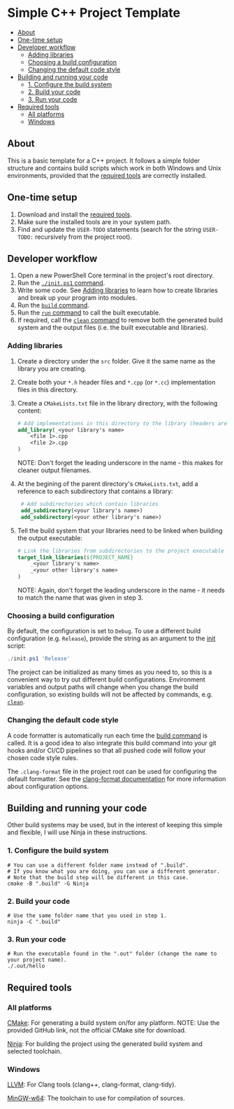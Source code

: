 # Simple C++ Project Template

- [About](#about)
- [One-time setup](#one-time-setup)
- [Developer workflow](#developer-workflow)
  - [Adding libraries](#adding-libraries)
  - [Choosing a build configuration](#choosing-a-build-configuration)
  - [Changing the default code style](#changing-the-default-code-style)
- [Building and running your code](#building-and-running-your-code)
  - [1. Configure the build system](#1-configure-the-build-system)
  - [2. Build your code](#2-build-your-code)
  - [3. Run your code](#3-run-your-code)
- [Required tools](#required-tools)
  - [All platforms](#all-platforms)
  - [Windows](#windows)

## About

This is a basic template for a C++ project.  It follows a simple folder structure and contains
build scripts which work in both Windows and Unix environments, provided that the
[required tools](#required-tools) are correctly installed.

## One-time setup

1. Download and install the [required tools](#Required-tools).
2. Make sure the installed tools are in your system path.
3. Find and update the `USER-TODO` statements (search for the string `USER-TODO:` recursively from the project root).

## Developer workflow

1. Open a new PowerShell Core terminal in the project's root directory.
2. Run the [`./init.ps1` command](#initps1).
3. Write some code.  See [Adding libraries](#adding-libraries) to learn how to create libraries and
   break up your program into modules.
4. Run the [`build` command](#build).
5. Run the [`run` command](#run) to call the built executable.
6. If required, call the [`clean` command](#clean) to remove both the generated build system and the
   output files (i.e. the built executable and libraries).

### Adding libraries

1. Create a directory under the `src` folder.  Give it the same name as the library you are creating.
2. Create both your `*.h` header files and `*.cpp` (or `*.cc`) implementation files in this directory.
3. Create a `CMakeLists.txt` file in the library directory, with the following content:

    ```cmake
    # Add implementations in this directory to the library (headers are automatically detected).
    add_library(_<your library's name>
        <file 1>.cpp
        <file 2>.cpp
    )
    ```

    NOTE: Don't forget the leading underscore in the name - this makes for cleaner output filenames.

4. At the begining of the parent directory's `CMakeLists.txt`, add a reference to each subdirectory
   that contains a library:

   ```cmake
    # Add subdirectories which contain libraries
    add_subdirectory(<your library's name>)
    add_subdirectory(<your other library's name>)
   ```

5. Tell the build system that your libraries need to be linked when building the output executable:

    ```cmake
    # Link the libraries from subdirectories to the project executable
    target_link_libraries(${PROJECT_NAME}
        _<your library's name>
        _<your other library's name>
    )
    ```

    NOTE: Again, don't forget the leading underscore in the name - it needs to match the name that
    was given in step 3.

### Choosing a build configuration

By default, the configuration is set to `Debug`.  To use a different build configuration
(e.g. `Release`), provide the string as an argument to the [init](#initps1) script:

```powershell
./init.ps1 'Release'
```

The project can be initialized as many times as you need to, so this is a convenient way to try out
different build configurations.
Environment variables and output paths will change when you change the build configuration, so existing
builds will not be affected by commands, e.g. [`clean`](#clean).

### Changing the default code style

A code formatter is automatically run each time the [build command](#build) is called.  It is a
good idea to also integrate this build command into your git hooks and/or CI/CD pipelines so that
all pushed code will follow your chosen code style rules.

The `.clang-format` file in the project root can be used for configuring the default formatter.
See the [clang-format documentation](https://releases.llvm.org/3.7.1/tools/docs/ClangFormatStyleOptions.html)
for more information about configuration options.

## Building and running your code

Other build systems may be used, but in the interest of keeping this simple and flexible, I will use
Ninja in these instructions.

### 1. Configure the build system

```shell
# You can use a different folder name instead of ".build".
# If you know what you are doing, you can use a different generator.
# Note that the build step will be different in this case.
cmake -B ".build" -G Ninja
```

### 2. Build your code

```shell
# Use the same folder name that you used in step 1.
ninja -C ".build"
```

### 3. Run your code

```shell
# Run the executable found in the ".out" folder (change the name to your project name).
./.out/hello
```

## Required tools

### All platforms

[CMake](https://github.com/Kitware/CMake/releases):
For generating a build system on/for any platform.
NOTE: Use the provided GitHub link, not the official CMake site for download.

[Ninja](https://github.com/ninja-build/ninja/releases):
For building the project using the generated build system and selected toolchain.

### Windows

[LLVM](https://github.com/llvm/llvm-project/releases):
For Clang tools (clang++, clang-format, clang-tidy).

[MinGW-w64](https://www.mingw-w64.org/downloads):
The toolchain to use for compilation of sources.
